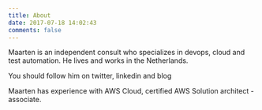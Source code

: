 ```yaml
---
title: About
date: 2017-07-18 14:02:43
comments: false
---
```


Maarten is an independent consult who specializes in devops, cloud and test automation. He lives and works in the Netherlands. 

You should follow him on twitter, linkedin and blog

Maarten has experience with AWS Cloud, certified AWS Solution architect - associate. 